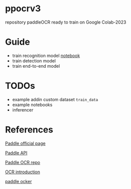 # ppocrv3
repository paddleOCR ready to train on Google Colab-2023

# Guide

- train recognition model [notebook](notebooks/train_rec.ipynb)
- train detection model
- train end-to-end model

# TODOs

- example addin custom dataset `train_data`
- example notebooks
- inferencer

# References

[Paddle official page](https://www.paddlepaddle.org.cn/en)

[Paddle API](https://www.paddlepaddle.org.cn/documentation/docs/en/api/index_en.html)

[Paddle OCR repo](https://github.com/PaddlePaddle/PaddleOCR)

[OCR introduction](https://github.com/PaddlePaddle/PaddleOCR/blob/release/2.6/doc/doc_en/ppocr_introduction_en.md)

[paddle ocker](https://hub.docker.com/r/paddlepaddle/paddle)
